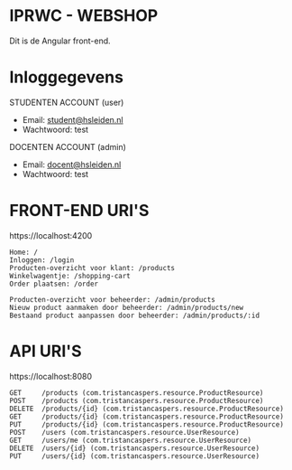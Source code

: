 # IPRWC - WEBSHOP

Dit is de Angular front-end.

# Inloggegevens
STUDENTEN ACCOUNT (user)

- Email: student@hsleiden.nl
- Wachtwoord: test

DOCENTEN ACCOUNT (admin)

- Email: docent@hsleiden.nl
- Wachtwoord: test

# FRONT-END URI'S

https://localhost:4200
   
    Home: /
    Inloggen: /login
    Producten-overzicht voor klant: /products
    Winkelwagentje: /shopping-cart
    Order plaatsen: /order
    
    Producten-overzicht voor beheerder: /admin/products
    Nieuw product aanmaken door beheerder: /admin/products/new
    Bestaand product aanpassen door beheerder: /admin/products/:id
    


# API URI'S

https://localhost:8080
    
    GET     /products (com.tristancaspers.resource.ProductResource)
    POST    /products (com.tristancaspers.resource.ProductResource)
    DELETE  /products/{id} (com.tristancaspers.resource.ProductResource)
    GET     /products/{id} (com.tristancaspers.resource.ProductResource)
    PUT     /products/{id} (com.tristancaspers.resource.ProductResource)
    POST    /users (com.tristancaspers.resource.UserResource)
    GET     /users/me (com.tristancaspers.resource.UserResource)
    DELETE  /users/{id} (com.tristancaspers.resource.UserResource)
    PUT     /users/{id} (com.tristancaspers.resource.UserResource)

